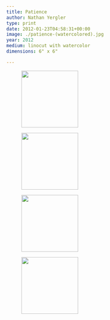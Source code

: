 ```yaml
---
title: Patience
author: Nathan Yergler
type: print
date: 2012-01-23T04:58:31+00:00
image: ./patience-(watercolored).jpg
year: 2012
medium: linocut with watercolor
dimensions: 6" x 6"

---
```

<div data-carousel-extra='{"blog_id":1,"permalink":"https:\/\/www.yergler.net\/print\/2012-patience\/"}' id='gallery-49' class='gallery galleryid-3109 gallery-columns-4 gallery-size-thumbnail'>
  <figure class='gallery-item'>

  <div class='gallery-icon portrait'>
    <a href='https://www.yergler.net/2012-patience-aubergine-on-gray-300dpi/'><img width="150" height="150" src="https://www.yergler.net/wp-content/uploads/prints/2012-patience/2012-patience-aubergine-on-gray-300dpi-150x150.png" class="attachment-thumbnail size-thumbnail" alt="" loading="lazy" srcset="https://www.yergler.net/wp-content/uploads/prints/2012-patience/2012-patience-aubergine-on-gray-300dpi-150x150.png 150w, https://www.yergler.net/wp-content/uploads/prints/2012-patience/2012-patience-aubergine-on-gray-300dpi-300x300.png 300w, https://www.yergler.net/wp-content/uploads/prints/2012-patience/2012-patience-aubergine-on-gray-300dpi-768x769.png 768w, https://www.yergler.net/wp-content/uploads/prints/2012-patience/2012-patience-aubergine-on-gray-300dpi-1022x1024.png 1022w, https://www.yergler.net/wp-content/uploads/prints/2012-patience/2012-patience-aubergine-on-gray-300dpi-800x800.png 800w, https://www.yergler.net/wp-content/uploads/prints/2012-patience/2012-patience-aubergine-on-gray-300dpi-50x50.png 50w, https://www.yergler.net/wp-content/uploads/prints/2012-patience/2012-patience-aubergine-on-gray-300dpi.png 1920w" sizes="(max-width: 150px) 100vw, 150px" data-attachment-id="3049" data-permalink="https://www.yergler.net/2012-patience-aubergine-on-gray-300dpi/" data-orig-file="https://www.yergler.net/wp-content/uploads/prints/2012-patience/2012-patience-aubergine-on-gray-300dpi.png" data-orig-size="1920,1923" data-comments-opened="0" data-image-meta="{&quot;aperture&quot;:&quot;0&quot;,&quot;credit&quot;:&quot;&quot;,&quot;camera&quot;:&quot;&quot;,&quot;caption&quot;:&quot;&quot;,&quot;created_timestamp&quot;:&quot;0&quot;,&quot;copyright&quot;:&quot;&quot;,&quot;focal_length&quot;:&quot;0&quot;,&quot;iso&quot;:&quot;0&quot;,&quot;shutter_speed&quot;:&quot;0&quot;,&quot;title&quot;:&quot;&quot;,&quot;orientation&quot;:&quot;0&quot;}" data-image-title="2012-patience-aubergine-on-gray-300dpi" data-image-description="" data-image-caption="" data-medium-file="https://www.yergler.net/wp-content/uploads/prints/2012-patience/2012-patience-aubergine-on-gray-300dpi-300x300.png" data-large-file="https://www.yergler.net/wp-content/uploads/prints/2012-patience/2012-patience-aubergine-on-gray-300dpi-1022x1024.png" /></a>
  </div></figure><figure class='gallery-item'>

  <div class='gallery-icon landscape'>
    <a href='https://www.yergler.net/2012-patience-300dpi/'><img width="150" height="150" src="https://www.yergler.net/wp-content/uploads/prints/2012-patience/2012-patience-300dpi-150x150.png" class="attachment-thumbnail size-thumbnail" alt="" loading="lazy" srcset="https://www.yergler.net/wp-content/uploads/prints/2012-patience/2012-patience-300dpi-150x150.png 150w, https://www.yergler.net/wp-content/uploads/prints/2012-patience/2012-patience-300dpi-300x300.png 300w, https://www.yergler.net/wp-content/uploads/prints/2012-patience/2012-patience-300dpi-768x768.png 768w, https://www.yergler.net/wp-content/uploads/prints/2012-patience/2012-patience-300dpi-1024x1024.png 1024w, https://www.yergler.net/wp-content/uploads/prints/2012-patience/2012-patience-300dpi-800x800.png 800w, https://www.yergler.net/wp-content/uploads/prints/2012-patience/2012-patience-300dpi-50x50.png 50w, https://www.yergler.net/wp-content/uploads/prints/2012-patience/2012-patience-300dpi.png 1968w" sizes="(max-width: 150px) 100vw, 150px" data-attachment-id="3054" data-permalink="https://www.yergler.net/2012-patience-300dpi/" data-orig-file="https://www.yergler.net/wp-content/uploads/prints/2012-patience/2012-patience-300dpi.png" data-orig-size="1968,1967" data-comments-opened="0" data-image-meta="{&quot;aperture&quot;:&quot;0&quot;,&quot;credit&quot;:&quot;&quot;,&quot;camera&quot;:&quot;&quot;,&quot;caption&quot;:&quot;&quot;,&quot;created_timestamp&quot;:&quot;0&quot;,&quot;copyright&quot;:&quot;&quot;,&quot;focal_length&quot;:&quot;0&quot;,&quot;iso&quot;:&quot;0&quot;,&quot;shutter_speed&quot;:&quot;0&quot;,&quot;title&quot;:&quot;&quot;,&quot;orientation&quot;:&quot;0&quot;}" data-image-title="2012-patience-300dpi" data-image-description="" data-image-caption="" data-medium-file="https://www.yergler.net/wp-content/uploads/prints/2012-patience/2012-patience-300dpi-300x300.png" data-large-file="https://www.yergler.net/wp-content/uploads/prints/2012-patience/2012-patience-300dpi-1024x1024.png" /></a>
  </div></figure><figure class='gallery-item'>

  <div class='gallery-icon portrait'>
    <a href='https://www.yergler.net/2012-patience-gray-paper-300dpi/'><img width="150" height="150" src="https://www.yergler.net/wp-content/uploads/prints/2012-patience/2012-patience-gray-paper-300dpi-150x150.png" class="attachment-thumbnail size-thumbnail" alt="" loading="lazy" srcset="https://www.yergler.net/wp-content/uploads/prints/2012-patience/2012-patience-gray-paper-300dpi-150x150.png 150w, https://www.yergler.net/wp-content/uploads/prints/2012-patience/2012-patience-gray-paper-300dpi-800x800.png 800w, https://www.yergler.net/wp-content/uploads/prints/2012-patience/2012-patience-gray-paper-300dpi-50x50.png 50w" sizes="(max-width: 150px) 100vw, 150px" data-attachment-id="2998" data-permalink="https://www.yergler.net/2012-patience-gray-paper-300dpi/" data-orig-file="https://www.yergler.net/wp-content/uploads/prints/2012-patience/2012-patience-gray-paper-300dpi.png" data-orig-size="1888,1923" data-comments-opened="0" data-image-meta="{&quot;aperture&quot;:&quot;0&quot;,&quot;credit&quot;:&quot;&quot;,&quot;camera&quot;:&quot;&quot;,&quot;caption&quot;:&quot;&quot;,&quot;created_timestamp&quot;:&quot;0&quot;,&quot;copyright&quot;:&quot;&quot;,&quot;focal_length&quot;:&quot;0&quot;,&quot;iso&quot;:&quot;0&quot;,&quot;shutter_speed&quot;:&quot;0&quot;,&quot;title&quot;:&quot;&quot;,&quot;orientation&quot;:&quot;0&quot;}" data-image-title="2012-patience-gray-paper-300dpi" data-image-description="" data-image-caption="" data-medium-file="https://www.yergler.net/wp-content/uploads/prints/2012-patience/2012-patience-gray-paper-300dpi-295x300.png" data-large-file="https://www.yergler.net/wp-content/uploads/prints/2012-patience/2012-patience-gray-paper-300dpi-1005x1024.png" /></a>
  </div></figure><figure class='gallery-item'>

  <div class='gallery-icon portrait'>
    <a href='https://www.yergler.net/patience2/'><img width="150" height="150" src="https://www.yergler.net/wp-content/uploads/prints/2012-patience/patience2-150x150.jpg" class="attachment-thumbnail size-thumbnail" alt="" loading="lazy" srcset="https://www.yergler.net/wp-content/uploads/prints/2012-patience/patience2-150x150.jpg 150w, https://www.yergler.net/wp-content/uploads/prints/2012-patience/patience2-800x800.jpg 800w, https://www.yergler.net/wp-content/uploads/prints/2012-patience/patience2-50x50.jpg 50w" sizes="(max-width: 150px) 100vw, 150px" data-attachment-id="3018" data-permalink="https://www.yergler.net/patience2/" data-orig-file="https://www.yergler.net/wp-content/uploads/prints/2012-patience/patience2.jpg" data-orig-size="1824,1843" data-comments-opened="0" data-image-meta="{&quot;aperture&quot;:&quot;0&quot;,&quot;credit&quot;:&quot;&quot;,&quot;camera&quot;:&quot;&quot;,&quot;caption&quot;:&quot;&quot;,&quot;created_timestamp&quot;:&quot;0&quot;,&quot;copyright&quot;:&quot;&quot;,&quot;focal_length&quot;:&quot;0&quot;,&quot;iso&quot;:&quot;0&quot;,&quot;shutter_speed&quot;:&quot;0&quot;,&quot;title&quot;:&quot;&quot;,&quot;orientation&quot;:&quot;0&quot;}" data-image-title="patience2" data-image-description="" data-image-caption="" data-medium-file="https://www.yergler.net/wp-content/uploads/prints/2012-patience/patience2-297x300.jpg" data-large-file="https://www.yergler.net/wp-content/uploads/prints/2012-patience/patience2-1013x1024.jpg" /></a>
  </div></figure>
</div>